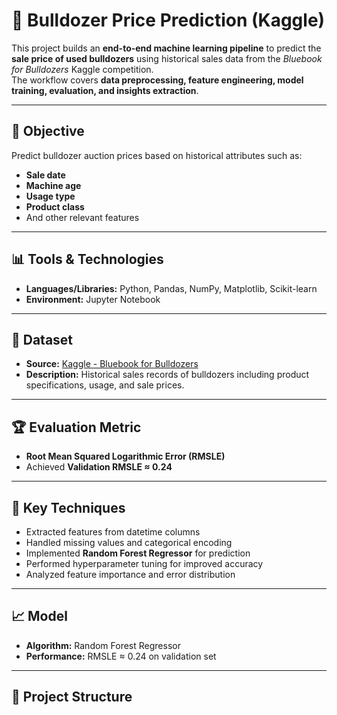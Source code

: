 # 🚜 Bulldozer Price Prediction (Kaggle)

This project builds an **end-to-end machine learning pipeline** to predict the **sale price of used bulldozers** using historical sales data from the *Bluebook for Bulldozers* Kaggle competition.  
The workflow covers **data preprocessing, feature engineering, model training, evaluation, and insights extraction**.

---

## 🎯 Objective
Predict bulldozer auction prices based on historical attributes such as:
- **Sale date**
- **Machine age**
- **Usage type**
- **Product class**
- And other relevant features

---

## 📊 Tools & Technologies
- **Languages/Libraries:** Python, Pandas, NumPy, Matplotlib, Scikit-learn  
- **Environment:** Jupyter Notebook  

---

## 🧮 Dataset
- **Source:** [Kaggle - Bluebook for Bulldozers](https://www.kaggle.com/competitions/bluebook-for-bulldozers)  
- **Description:** Historical sales records of bulldozers including product specifications, usage, and sale prices.

---

## 🏆 Evaluation Metric
- **Root Mean Squared Logarithmic Error (RMSLE)**
- Achieved **Validation RMSLE ≈ 0.24**

---

## 🧠 Key Techniques
- Extracted features from datetime columns  
- Handled missing values and categorical encoding  
- Implemented **Random Forest Regressor** for prediction  
- Performed hyperparameter tuning for improved accuracy  
- Analyzed feature importance and error distribution

---

## 📈 Model
- **Algorithm:** Random Forest Regressor
- **Performance:** RMSLE ≈ 0.24 on validation set

---

## 📂 Project Structure
